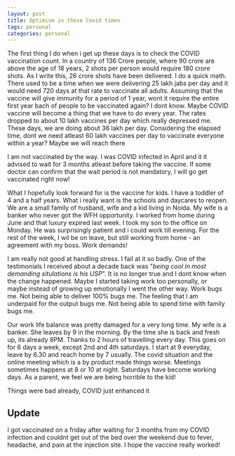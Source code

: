 ```yaml
---
layout: post
title: Optimism in these Covid times
tags: personal
categories: personal
---
```


The first thing I do when i get up these days is to check the COVID vaccination count. In a country of 136 Crore people, where 90 crore are above the age of 18 years, 2 shots per person would require 180 crore shots. As I write this, 26 crore shots have been delivered. I do a quick math. There used to be a time when we were delivering 25 lakh jabs per day and it would need 720 days at that rate to vaccinate all adults. Assuming that the vaccine will give immunity for a period of 1 year, wont it require the entire first year bach of people to be vaccinated again? I dont know. Maybe COVID vaccine will become a thing that we have to do every year. The rates dropped to about 10 lakh vaccines per day which really depressed me. These days, we are doing about 36 lakh per day. Considering the elapsed time, dont we need atleast 60 lakh vaccines per day to vaccinate everyone within a year? Maybe we will reach there


I am not vaccinated by the way. I was COVID infected in April and it it advised to wait for 3 months atleast before taking the vaccine. If some doctor can confirm that the wait period is not mandatory, I will go get vaccinated right now!


What I hopefully look forward for is the vaccine for kids. I have a toddler of 4 and a half years. What i really want is the schools and daycares to reopen. We are a small family of husband, wife and a kid living in Noida. My wife is a banker who never got the WFH opportunity. I worked from home during June and that luxury expired last week. I took my son to the office on Monday. He was surprisingly patient and i could work till evening. For the rest of the week, I wil be on leave, but still working from home - an agreement with my boss. Work demands! 


I am really not good at handling stress. I fail at it so badly. One of the testimonials I received about a decade back was "*being cool in most demanding situlations is his USP*". It is no longer true and I dont know when the change happened. Maybe I started taking work too personally, or maybe instead of growing up emotionally I went the other way. Work bugs me. Not being able to deliver 100% bugs me. The feeling that I am underpaid for the output bugs me. Not being able to spend time with family bugs me.


Our work life balance was pretty damaged for a very long time. My wife is a banker. She leaves by 9 in the morning. By the time she is back and fresh up, its already 8PM. Thanks to 2 hours of travelling every day. This goes on for 6 days a week, except 2nd and 4th saturdays. I start at 9 everyday, leave by 6.30 and reach home by 7 usually. The covid situation and the online meeting which is a by product made things worse. Meetings sometimes happens at 8 or 10 at night. Saturdays have become working days. As a parent, we feel we are being horrible to the kid! 


Things were bad already, COVID just enhanced it


## Update
I got vaccinated on a friday after waiting for 3 months from my COVID infection and couldnt get out of the bed over the weekend due to fever, headache, and pain at the injection site. I hope the vaccine really worked!